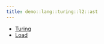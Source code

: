 ```yaml
---
title: demo::lang::turing::l2::ast
---
```



* [Turing](../../../../../../Library/demo/lang/turing/l2/ast/Turing.md)
* [Load](../../../../../../Library/demo/lang/turing/l2/ast/Load.md)